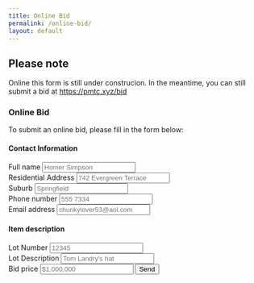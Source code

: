 ```yaml
---
title: Online Bid
permalink: /online-bid/
layout: default
---
```


## Please note
Online this form is still under construcion. In the meantime, you can still submit a bid at https://pmtc.xyz/bid

### Online Bid

To submit an online bid, please fill in the form below:

<form name="online-bid" action="/success/" netlify>
  <div class="form-group">
    <h4>Contact Information</h4>
    <label for="fullName">Full name</label>
    <input type="text" class="form-control col-md-5" placeholder="Homer Simpson">
  </div>
  <div class="form-group">
    <label for="address">Residential Address</label>
    <input type="text" class="form-control col-md-5" placeholder="742 Evergreen Terrace">
  </div>
  <div class="form-group">
    <label for="suburb">Suburb</label>
    <input type="text" class="form-control col-md-5" placeholder="Springfield">
  </div>
  <div class="form-group">
    <label for="phoneNumber">Phone number</label>
    <input type="text" class="form-control col-md-5" placeholder="555 7334">
  </div>
  <div class="form-group">
    <label for="email">Email address</label>
    <input type="email" class="form-control col-md-5" placeholder="chunkylover53@aol.com">
  </div>
  <h4>Item description</h4>
  <div class="form-group">
    <label for="lotNumber">Lot Number</label>
    <input type="text" class="form-control col-md-5" placeholder="12345">
  </div>
  <div class="form-group">
    <label for="lotDescription">Lot Description</label>
    <input type="text" class="form-control col-md-5" placeholder="Tom Landry's hat">
  </div>
  <div class="form-group">
    <label for="bidPrice">Bid price</label>
    <input type="text" class="form-control col-md-5" placeholder="$1,000,000">
    <input type="submit" class="btn btn-success" value="Send">
    <input type="hidden" name="_next" value="/success/" />
    <input type="hidden" name="_subject" value="Online bid" />
  </div>
</form>
